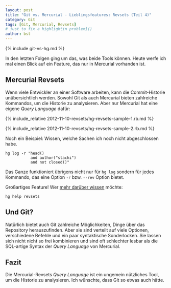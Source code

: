 ```yaml
---
layout: post
title: "Git vs. Mercurial - Lieblingsfeatures: Revsets (Teil 4)"
category: Git
tags: [Git, Mercurial, Revsets]
# just to fix a highlightin problem]()
author: bst
---
```


{% include git-vs-hg.md %}

In den letzten Folgen ging um das, was beide Tools können. Heute
werfe ich mal einen Blick auf ein Feature, das nur in Mercurial
vorhanden ist.

Mercurial Revsets
-----------------

Wenn viele Entwickler an einer Software arbeiten,
kann die Commit-Historie unübersichtlich werden.
Sowohl Git als auch Mercurial bieten zahlreiche Kommandos,
um die Historie zu analysieren. Aber nur Mercurial hat eine
eigene *Query Language* dafür:

{% include_relative 2012-11-10-revsets/hg-revsets-sample-1.rb.md %}

{% include_relative 2012-11-10-revsets/hg-revsets-sample-2.rb.md %}

Noch ein Beispiel: Wissen, welche Sachen ich noch nicht abgeschlossen habe.

    hg log -r "head()
               and author("stachi")
               and not closed()"

Das Ganze funktioniert übrigens nicht nur für `hg log` sondern
für jedes Kommando, das eine Option `-r` bzw. `--rev` Option
bietet.

Großartiges Feature! Wer [mehr darüber wissen](http://www.selenic.com/hg/help/revsets)
möchte:

    hg help revsets

Und Git?
--------

Natürlich bietet auch Git zahlreiche Möglichkeiten, Dinge
über das Repository herauszufinden. Aber sie sind
verteilt auf viele Optionen, verschiedene Befehle und
ein paar syntaktische Sonderlocken. Sie lassen sich nicht
nicht so frei kombinieren und sind oft schlechter lesbar
als die SQL-artige Syntax der *Query Language* von Mercurial.

Fazit
-----

Die Mercurial-Revsets *Query Language* ist ein ungemein
nützliches Tool, um die Historie zu analysieren.
Ich wünschte, dass Git so etwas auch hätte.
